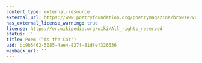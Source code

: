 ```yaml
---
content_type: external-resource
external_url: https://www.poetryfoundation.org/poetrymagazine/browse?volume=36&issue=4&page=22
has_external_license_warning: true
license: https://en.wikipedia.org/wiki/All_rights_reserved
status: ''
title: Poem ("As the Cat")
uid: bc9b5462-5085-4ae4-827f-81dfef326636
wayback_url: ''
---
```

